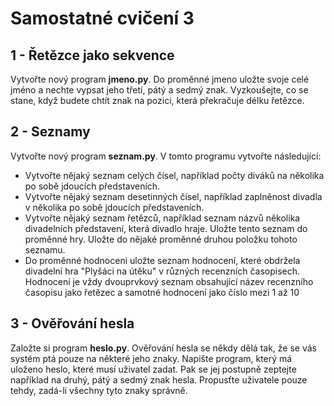 # Samostatné cvičení 3

## 1 - Řetězce jako sekvence
Vytvořte nový program **jmeno.py**. Do proměnné jmeno uložte svoje celé jméno a nechte vypsat jeho třetí, pátý a sedmý znak. Vyzkoušejte, co se stane, když budete chtít znak na pozici, která překračuje délku řetězce.

## 2 - Seznamy
Vytvořte nový program **seznam.py**. V tomto programu vytvořte následující:
- Vytvořte nějaký seznam celých čísel, například počty diváků na několika po sobě jdoucích představeních.
- Vytvořte nějaký seznam desetinných čísel, například zaplněnost divadla v několika po sobě jdoucích představeních.
- Vytvořte nějaký seznam řetězců, například seznam názvů několika divadelních představení, která divadlo hraje. Uložte tento   seznam do proměnné hry. Uložte do nějaké proměnné druhou položku tohoto seznamu.
- Do proměnné hodnoceni uložte seznam hodnocení, které obdržela divadelní hra "Plyšáci na útěku" v různých recenzních časopisech. Hodnocení je vždy dvouprvkový seznam obsahující název recenzního časopisu jako řetězec a samotné hodnocení jako číslo mezi 1 až 10

## 3 - Ověřování hesla
Založte si program **heslo.py**. Ověřování hesla se někdy dělá tak, že se vás systém ptá pouze na některé jeho znaky. Napište program, který má uloženo heslo, které musí uživatel zadat. Pak se jej postupně zeptejte například na druhý, pátý a sedmý znak hesla. Propusťte uživatele pouze tehdy, zadá-li všechny tyto znaky správně.